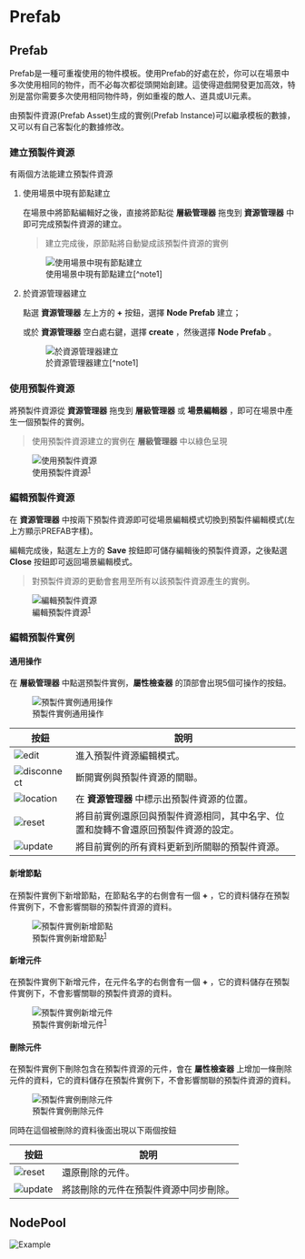 # Prefab
## Prefab
Prefab是一種可重複使用的物件模板。使用Prefab的好處在於，你可以在場景中多次使用相同的物件，而不必每次都從頭開始創建。這使得遊戲開發更加高效，特別是當你需要多次使用相同物件時，例如重複的敵人、道具或UI元素。

由預製件資源(Prefab Asset)生成的實例(Prefab Instance)可以繼承模板的數據，又可以有自己客製化的數據修改。

### 建立預製件資源
有兩個方法能建立預製件資源

1. 使用場景中現有節點建立

    在場景中將節點編輯好之後，直接將節點從 **層級管理器** 拖曳到 **資源管理器** 中即可完成預製件資源的建立。

    >建立完成後，原節點將自動變成該預製件資源的實例

    <figure>
        <img src="/webgame-engine/assets/prefab/create-prefab.gif" alt="使用場景中現有節點建立"/>
        <figcaption>使用場景中現有節點建立[^note1]</figcaption>
    </figure>

2. 於資源管理器建立

    點選 **資源管理器** 左上方的 **+** 按鈕，選擇 **Node Prefab** 建立；
    
    或於 **資源管理器** 空白處右鍵，選擇 **create** ，然後選擇 **Node Prefab** 。

    <figure>
        <img src="/webgame-engine/assets/prefab/create.png" alt="於資源管理器建立"/>
        <figcaption>於資源管理器建立[^note1]</figcaption>
    </figure>

### 使用預製件資源
將預製件資源從 **資源管理器** 拖曳到 **層級管理器** 或 **場景編輯器** ，即可在場景中產生一個預製件的實例。

>使用預製件資源建立的實例在 **層級管理器** 中以綠色呈現

<figure>
    <img src="/webgame-engine/assets/prefab/use-prefab.gif" alt="使用預製件資源"/>
    <figcaption>使用預製件資源<sup id="fnref:note1"><a class="footnote-ref" href="#fn:note1" role="doc-noteref">1</a></sup></figcaption>
</figure>

### 編輯預製件資源
在 **資源管理器** 中按兩下預製件資源即可從場景編輯模式切換到預製件編輯模式(左上方顯示PREFAB字樣)。

編輯完成後，點選左上方的 **Save** 按鈕即可儲存編輯後的預製件資源，之後點選 **Close** 按鈕即可返回場景編輯模式。

> 對預製件資源的更動會套用至所有以該預製件資源產生的實例。

<figure>
    <img src="/webgame-engine/assets/prefab/prefab-edit-mode.gif" alt="編輯預製件資源"/>
    <figcaption>編輯預製件資源<sup id="fnref:note1"><a class="footnote-ref" href="#fn:note1" role="doc-noteref">1</a></sup></figcaption>
</figure>

### 編輯預製件實例

#### 通用操作
在 **層級管理器** 中點選預製件實例，**屬性檢查器** 的頂部會出現5個可操作的按鈕。

<figure>
    <img src="/webgame-engine/assets/prefab/edit-prefab.png" alt="預製件實例通用操作"/>
    <figcaption>預製件實例通用操作</figcaption>
</figure>

| 按鈕 | 說明 |
| ------ | ------ |
| ![edit](/webgame-engine/assets/prefab/edit.png)  | 進入預製件資源編輯模式。 |
| ![disconnect](/webgame-engine/assets/prefab/disconnect.png)  | 斷開實例與預製件資源的關聯。 |
| ![location](/webgame-engine/assets/prefab/location.png)  | 在 **資源管理器** 中標示出預製件資源的位置。 |
| ![reset](/webgame-engine/assets/prefab/reset.png)  | 將目前實例還原回與預製件資源相同，其中名字、位置和旋轉不會還原回預製件資源的設定。 |
| ![update](/webgame-engine/assets/prefab/update.png)  | 將目前實例的所有資料更新到所關聯的預製件資源。 |

#### 新增節點
在預製件實例下新增節點，在節點名字的右側會有一個 **+** ，它的資料儲存在預製件實例下，不會影響關聯的預製件資源的資料。

<figure>
    <img src="/webgame-engine/assets/prefab/prefab-mounted-children.png" alt="預製件實例新增節點"/>
    <figcaption>預製件實例新增節點<sup id="fnref:note1"><a class="footnote-ref" href="#fn:note1" role="doc-noteref">1</a></sup></figcaption>
</figure>


#### 新增元件
在預製件實例下新增元件，在元件名字的右側會有一個 **+** ，它的資料儲存在預製件實例下，不會影響關聯的預製件資源的資料。

<figure>
    <img src="/webgame-engine/assets/prefab/instance-add-component.png" alt="預製件實例新增元件"/>
    <figcaption>預製件實例新增元件<sup id="fnref:note1"><a class="footnote-ref" href="#fn:note1" role="doc-noteref">1</a></sup></figcaption>
</figure>

#### 刪除元件
在預製件實例下刪除包含在預製件資源的元件，會在 **屬性檢查器** 上增加一條刪除元件的資料，它的資料儲存在預製件實例下，不會影響關聯的預製件資源的資料。

<figure>
    <img src="/webgame-engine/assets/prefab/instance-remove-component.png" alt="預製件實例刪除元件"/>
    <figcaption>預製件實例刪除元件</figcaption>
</figure>

同時在這個被刪除的資料後面出現以下兩個按鈕

| 按鈕 | 說明 |
| ------ | ------ |
| ![reset](/webgame-engine/assets/prefab/reset.png)  | 還原刪除的元件。 |
| ![update](/webgame-engine/assets/prefab/update.png)  | 將該刪除的元件在預製件資源中同步刪除。 |

## NodePool
 
![Example](/webgame-engine/assets/lfs.png)

[^note1]: [Cocos Creator 3.6 Manual - Prefab](https://docs.cocos.com/creator/3.6/manual/en/asset/prefab.html)
